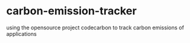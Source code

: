 # carbon-emission-tracker

using the opensource project codecarbon to track carbon emissions of applications
